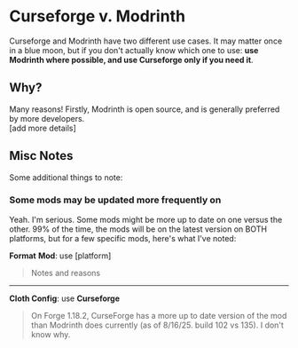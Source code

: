 # Curseforge v. Modrinth
Curseforge and Modrinth have two different use cases. It may matter once in a blue moon, but if you don't actually know which one to use: **use Modrinth where possible, and use Curseforge only if you need it**.

## Why?
Many reasons! Firstly, Modrinth is open source, and is generally preferred by more developers.  
[add more details]


## Misc Notes
Some additional things to note:


### Some mods may be updated more frequently on
Yeah. I'm serious. Some mods might be more up to date on one versus the other. 99% of the time, the mods will be on the latest version on BOTH platforms, but for a few specific mods, here's what I've noted:

__Format__
**Mod**: use [platform]
> Notes and reasons

***

**Cloth Config**: use **Curseforge**
> On Forge 1.18.2, CurseForge has a more up to date version of the mod than Modrinth does currently (as of 8/16/25. build 102 vs 135). I don't know why.